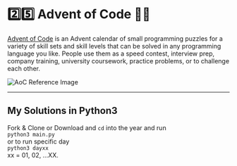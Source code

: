 # 2️⃣5️⃣ Advent of Code 🎄🌟
[Advent of Code](https://adventofcode.com) is an Advent calendar of small programming puzzles for a variety of skill sets and skill levels that can be solved in any programming language you like. People use them as a speed contest, interview prep, company training, university coursework, practice problems, or to challenge each other.

![AoC Reference Image](https://repository-images.githubusercontent.com/112706767/160be980-3b1a-11eb-9dbe-439a40adfa99)

---

## My Solutions in Python3
Fork & Clone or Download and `cd` into the year and run  
`python3 main.py`  
or to run specific day  
`python3 dayxx`  
xx = 01, 02, ...XX.
